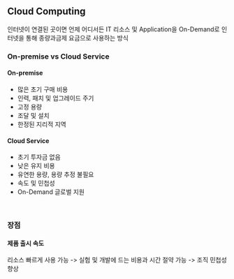 ## Cloud Computing
인터넷이 연결된 곳이면 언제 어디서든 IT 리소스 및 Application을 On-Demand로 인터넷을 통해 종량과금제 요금으로 사용하는 방식

### On-premise vs Cloud Service
#### On-premise
- 많은 초기 구매 비용
- 인력, 패치 및 업그레이드 주기
- 고정 용량
- 조달 및 설치
- 한정된 지리적 지역

#### Cloud Service
- 초기 투자금 없음
- 낮은 유지 비용
- 유연한 용량, 용량 추정 불필요
- 속도 및 민첩성
- On-Demand 글로벌 지원

<br/>

### 장점
#### 제품 출시 속도
리소스 빠르게 사용 가능 -> 실험 및 개발에 드는 비용과 시간 절약 가능 -> 조직 민첩성 향상
